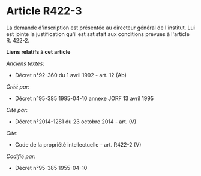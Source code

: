# Article R422-3

La demande d'inscription est présentée au directeur général de l'institut. Lui est jointe la justification qu'il est
satisfait aux conditions prévues à l'article R. 422-2.

**Liens relatifs à cet article**

_Anciens textes_:

  - Décret n°92-360 du 1 avril 1992 - art. 12 (Ab)

_Créé par_:

  - Décret n°95-385 1995-04-10 annexe JORF 13 avril 1995

_Cité par_:

  - Décret n°2014-1281 du 23 octobre 2014 - art. (V)

_Cite_:

  - Code de la propriété intellectuelle - art. R422-2 (V)

_Codifié par_:

  - Décret n°95-385 1955-04-10

